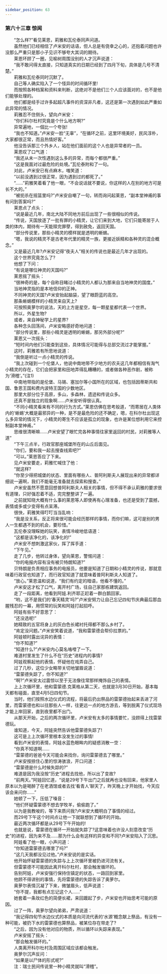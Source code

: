 ```yaml
---
sidebar_position: 63
---
```

### 第六十三章 惊闻  


　　“怎么样?”看见莱恩，莉雅和瓦伦泰同声问道。  
　　虽然他们已经相信了卢米安的话语，但人总是有侥幸之心的，还抱着问题也许没那么严重只是那小子见识不够夸大其词的期待。  
　　莱恩环顾了一圈，见榆树周围没别的人才沉声说道：  
　　“我不敢问得太直接，只知道真实的日期已经到了四月下旬，具体是几号不清楚。”  
　　莉雅和瓦伦泰同时沉默了。  
　　自己等人确实陷入了一个怪异的时间循环里!  
　　而按照各种档案和资料来判断，这绝对不是他们三个人应该面对的，也不是他们能够处理的。  
　　他们都是经手过许多起超凡事件的资深非凡者，这还是第一次遇到如此严重如此异常的情况。  
　　莉雅忍不住侧头，望向卢米安：  
　　“你们科尔杜村究竟是个什么地方啊?”  
　　异常遍地，一個比一个夸张!  
　　“我也不知道。”卢米安一脸“无辜”，“在循环之前，这里环境美好，民风淳朴，大家都很正常，而且热情好客。”  
　　他没告诉那三个外乡人，站在他们面前的这个人也是异常者的一员。  
　　莱恩叹了口气道：  
　　“我还从未一次性遇到这么多的异常，而每个都很严重。”  
　　“这是我面对过最危险的处境。”瓦伦泰附和了一句。  
　　对此，卢米安已有点麻木，嗤笑道：  
　　“以前没遇到过很正常，因为遇到过的都死了。”  
　　“……”莉雅笑着看了他一眼，“不会说话就不要说，你这样的人在别的地方可是长不大的。”  
　　“被扼杀在摇篮里吗?”卢米安自嘲了一句，转而询问起莱恩，“副本堂神甫的事有问到答案吗?”  
　　莱恩点了点头：  
　　“说是最近几年，南北大陆不同地方前后出现了一些很相似的传说。  
　　“传说，天国放逐了一批有罪的小精灵，让它们来到大地，它们只能寄居于人类的体内，期待有一天能赎完罪孽，得到赦免，返回天国。  
　　“部分传说里，那些小精灵的模样就是透明的蜥蜴。  
　　“嗯，我说的精灵不是古老年代里的精灵一族，更接近妖精和各种灵的混合概念。”  
　　又是最近几年?卢米安记得“夜夫人”相关的传说也是最近几年才出现的。  
　　这个世界究竟怎么了?  
　　他想了下问：  
　　“有说是哪位神灵的天国吗?”  
　　莱恩摇了摇头：  
　　“很神奇的是，每个自称目睹过小精灵的人都认为那来自当地神灵的国度。”  
　　当地神灵指的是本地信仰的正神。  
　　不同神灵的天国?卢米安抬起脑袋，望了眼蔚蓝的高空。  
　　那条蜥蜴模样的小精灵来自天上?  
　　可按照奥萝尔的说法，天的上方是星空，每一颗星星都代表一个世界。  
　　所以，外星生物?  
　　或者，来自神秘学上的星界?  
　　各种念头回荡间，卢米安略感好奇地问道：  
　　“部分传说里，那些小精灵是透明的蜥蜴，那另外部分呢?”  
　　莱恩又一次摇头：  
　　“短时间内他们只能查到这些，具体情况可能得与总部交流过才能掌握。”  
　　这时，莉雅若有所思地说道：  
　　“我倒是听过一点小精灵的传说。  
　　“我上次碰到一个伦堡人，他说中南地带不少地方的农夫这几年都相信有淘气小精灵的存在，它们会把家里和田地弄得乱糟糟的，或者做各种恶作剧，被称为‘滑稽’。”(注1)  
　　中南地带指的是伦堡、马锡、塞加尔等小国所在的区域，也包括因蒂斯共和国、鲁恩王国和费内波特王国的少数地区。  
　　那里大部分位于高原，多山，多森林，遗迹和传说众多。  
　　还真不是独立的现象啊……卢米安听得很认真。  
　　“不同小精灵看来有不同的行为方式。”莱恩仿佛在思考般道，“而寄居在人类体内的‘蜥蜴’大概是最邪异的一种，是不是最危险的还不确定，嗯，在科尔杜出现这么多异常的情况下，小精灵的寄生不应该是孤立的现象，也许是某位想利用它来控制副本堂神甫。”  
　　思维很清晰嘛……卢米安望了眼忙完各种事情往家里返回的村民，对莉雅等人道“  
　　“下午三点半，行政官那座城堡所在的山丘后面见。  
　　“你们，要和我一起去搜查线索吧?”  
　　“可以。”莱恩答应了下来。  
　　见卢米安要走，莉雅忙喊住了他：  
　　“就这样?  
　　“你至少得把城堡的状态、里面有哪些人、普阿利斯夫人展现出来的异常都详细说一遍啊，我们不能毫无准备就去探索和搜查。”  
　　卢米安虽然不愿意回想普阿利斯夫人相关的事情，但不得不承认莉雅的要求很有道理，只好强忍着不适，完完整整讲了一遍。  
　　之前就知晓大概有什么事的莱恩等人即使再有心理准备，也还是受到了震撼，表情或多或少变得有点呆滞。  
　　很快，莉雅笑得叮叮当当乱响：  
　　“我是没关系，反正将来很可能会经历那样的事情，而你们嘛，这可是别的男人一生都遇不到的机会，要珍惜。”  
　　瓦伦泰没理睬她的玩笑，表情冷峻地低语道：  
　　“这都是该净化的，该净化的!”  
　　卢米安不想刺激这家伙，挥了挥手道：  
　　“下午见。”  
　　走了几步，他转过身体，望向莱恩，警惕问道：  
　　“你的电报内容有没有被贝特朗知道?”  
　　贝特朗是负责相应事务的电报员，他要是知道了日期和小精灵的传说，那就意味着行政官也知道了，而行政官知道了就意味着普阿利斯夫人知道了。  
　　“放心。”莱恩温和说道，“我们有约定的暗语，他看不懂的。”  
　　卢米安这才松了口气，离开村广场，往自己家那栋建筑返回。  
　　走了一段距离，他看到阿娃.利齐耶正赶着一群白鹅回家。  
　　“哟，这不是我们的‘春天精灵’吗?”卢米安努力让自己忘记四旬节庆典最后那血腥残忍的一幕，用惯常的玩笑和阿娃打起招呼。  
　　阿娃有些不好意思了：  
　　“还没选呢!”  
　　她精致的五官将身上的灰白色长裙衬托得都不那么乡村了。  
　　“肯定没问题。”卢米安笑着说道，“我和雷蒙德会帮伱拉票的。”  
　　阿娃顿时露出诧异的表情：  
　　“你不知道?”  
　　“知道什么?”卢米安内心莫名咯噔了一下。  
　　难道村里发生了什么不在“历史”进程内的事情?  
　　阿娃观察起他的表情，怀疑他在戏弄自己。  
　　过了几秒，这位少女略带关切地皱眉说道：  
　　“雷蒙德失踪了，你不知道?”  
　　“啊?”卢米安太过震惊以至于无法像往常那样掩饰自己的表情。  
　　上上次循环里，他和雷蒙德.克莱格从第二天，也就是3月30日开始，基本每天都有碰面，直至4月5日四旬节。  
　　当时，他们按照水边仪式的流程，将最后扔出祭品的雷蒙德抬起来丢进了河里，而雷蒙德也和以往那些人一样，往更远一点的地方游去，等到脱离了仪式现场才能上岸回家，直到夜里都不出门。  
　　从那天开始，之后的两次循环里，卢米安有太多的事情要忙，没顾得上找雷蒙德玩。  
　　谁知道，今天，阿娃突然告诉他雷蒙德失踪了!  
　　这可是上上次循环里根本没发生过的事情!  
　　看到卢米安的表情，阿娃水蓝色眼眸内的疑惑消散一空：  
　　“你真不知道啊……  
　　“雷蒙德的爸爸今天可能会来找你，询问雷蒙德去了哪里。”  
　　卢米安按捺住心里的惊涛骇浪，开口问道：  
　　“雷蒙德是什么时候失踪的?”  
　　难道是因为我没按“历史”进程去找他，所以出了变故?  
　　“前两天。”阿娃回忆道，“说是29号下午出门之后就再也没有回来，他家里人原本以为是喝醉了在老酒馆或者去找‘看青人’聊天了，昨天晚上才开始找，今天应该会来问你……”  
　　她顿了一下，压低了嗓音：  
　　“他们怀疑雷蒙德不想去学牧羊，偷偷跑了。”  
　　以为是我教唆的，等下来质问我?卢米安大概明白了事情的经过。  
　　而29号下午这个时间点让他一下就联想到了循环的开始。  
　　最近两次循环都是从29号下午开始的!  
　　也就是说，雷蒙德在循环一开始就失踪了?这意味着也许没人刻意改变“历史”的进程，因为来不及……那为什么会有这样的异变和不同?卢米安陷入了沉思。  
　　阿娃看了他一眼，小声问道：  
　　“你知道雷蒙德去哪里了吗?”  
　　“这几天我都没见过他。”卢米安说的是实话。  
　　他开始怀疑雷蒙德的失踪与上上次循环里被扔进河流有关。  
　　但雷蒙德不可能因此离开科尔杜村，那会触发循环的。  
　　告别阿娃，卢米安强行保持住镇定的状态，一路回到家里。  
　　他顾不得讲别的事情，先将雷蒙德的失踪告诉了奥萝尔。  
　　奥萝尔表情沉凝了下来，微皱眉头，低声说道：  
　　“你不提，我都有点忘记这个人……”  
　　她套着一条玫红色的简便长裙，来回踱起了步，卢米安也开始思考可能的原因。  
　　过了一阵，奥萝尔望向弟弟，严肃说道：  
　　“我记得四旬节水边仪式的本质是向河流代表的‘水源’概念献上祭品，有没有一种可能，被扔下水的雷蒙德也算祭品，被某位存在带走了?  
　　“之后，因为没有他对应的物质，所以循环以失踪来表现。”  
　　卢米安摇了摇头：  
　　“那会触发循环的。”  
　　人类离开科尔杜村及周围区域应该都会触发。  
　　奥萝尔沉声反问：  
　　“如果是以尸体的形式呢?”  
　　注：瑞士民间传说里一种小精灵就叫“滑稽”。  
